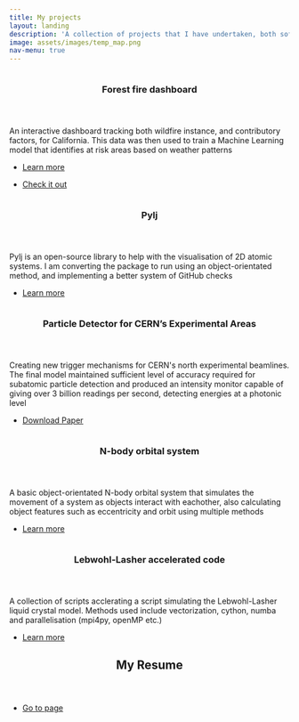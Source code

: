 ```yaml
---
title: My projects
layout: landing
description: 'A collection of projects that I have undertaken, both software-based and other'
image: assets/images/temp_map.png
nav-menu: true
---
```


<!-- Main -->
<div id="main">

<!-- One -->
<!-- <section id="one">
	<div class="inner">
		<header class="major">
			<h2>gabba gabba</h2>
		</header>
		<p>Nullam et orci eu lorem consequat tincidunt vivamus et sagittis magna sed nunc rhoncus condimentum sem. In efficitur ligula tate urna. Maecenas massa vel lacinia pellentesque lorem ipsum dolor. Nullam et orci eu lorem consequat tincidunt. Vivamus et sagittis libero. Nullam et orci eu lorem consequat tincidunt vivamus et sagittis magna sed nunc rhoncus condimentum sem. In efficitur ligula tate urna.</p>
	</div>
</section>-->

<!-- Two -->
<section id="two" class="spotlights">
	<section>
		<a href="https://github.com/maximillian-dolan/climate_change_dashboard" class="image" >
			<img src="{% link assets/images/MV_plot.png %}" alt="" data-position="top center" />
		</a>
		<div class="content">
			<div class="inner">
				<header class="major">
					<h3>Forest fire dashboard</h3>
				</header>
				<p>An interactive dashboard tracking both wildfire instance, and contributory factors, for California. This data was then used to train a Machine Learning model that identifies at risk areas based on weather patterns</p>
				<ul class="actions">
					<li><a href="https://github.com/maximillian-dolan/climate_change_dashboard" class="button">Learn more</a></li>
				</ul>
				<ul class="actions">
					<li><a href="https://climatechangedashboard.streamlit.app" class="button">Check it out</a></li>
				</ul>
			</div>
		</div>
	</section>
	<section>
		<a href="https://pythoninchemistry.org/pylj" class="image">
			<img src="{% link assets/images/pylj.png %}" alt="" data-position="top center" />
		</a>
		<div class="content">
			<div class="inner">
				<header class="major">
					<h3>Pylj</h3>
				</header>
				<p>Pylj is an open-source library to help with the visualisation of 2D atomic systems. I am converting the package to run using an object-orientated method, and implementing a better system of GitHub checks</p>
				<ul class="actions">
					<li><a href="https://pythoninchemistry.org/pylj" class="button">Learn more</a></li>
				</ul>
			</div>
		</div>
	</section>
	<section>
		<a href="assets/Particle Detector for CERN’s Experimental Areas.pdf" download = "Particle Detector for CERN’s Experimental Areas.pdf" class="image">
			<img src="{% link assets/images/cern logo.png %}" alt="" data-position="top center" />
		</a>
		<div class="content">
			<div class="inner">
				<header class="major">
					<h3>Particle Detector for CERN’s Experimental Areas</h3>
				</header>
				<p>Creating new trigger mechanisms for CERN's north experimental beamlines. The final model maintained sufficient level of accuracy required for subatomic particle detection and produced an intensity monitor capable of giving over 3 billion readings per second, detecting energies at a photonic level</p>
			        <ul class="actions">
			                <li><a href="assets/Particle Detector for CERN’s Experimental Areas.pdf" download = "Particle Detector for CERN’s Experimental Areas.pdf" class="button icon fa-download">Download Paper</a></li>
			        </ul>
			</div>
		</div>
	</section>
	<section>
		<a href="https://github.com/maximillian-dolan/Intro_Intensive_Projects/tree/main/n_body_simulator" class="image">
			<img src="{% link assets/images/orbits.png %}" alt="" data-position="25% 25%" />
		</a>
		<div class="content">
			<div class="inner">
				<header class="major">
					<h3>N-body orbital system</h3>
				</header>
				<p>A basic object-orientated N-body orbital system that simulates the movement of a system as objects interact with eachother, also calculating object features such as eccentricity and orbit using multiple methods</p>
				<ul class="actions">
					<li><a href="https://github.com/maximillian-dolan/Intro_Intensive_Projects/tree/main/n_body_simulator" class="button">Learn more</a></li>
				</ul>
			</div>
		</div>
	</section>
		<section>
		<a href="https://github.com/maximillian-dolan/LebwohlLasher_project" class="image">
			<img src="{% link assets/images/LL_figure.png %}" alt="" data-position="25% 25%" />
		</a>
		<div class="content">
			<div class="inner">
				<header class="major">
					<h3>Lebwohl-Lasher accelerated code</h3>
				</header>
				<p>A collection of scripts acclerating a script simulating the Lebwohl-Lasher liquid crystal model. Methods used include vectorization, cython, numba and parallelisation (mpi4py, openMP etc.)</p>
				<ul class="actions">
					<li><a href="https://github.com/maximillian-dolan/LebwohlLasher_project" class="button">Learn more</a></li>
				</ul>
			</div>
		</div>
	</section>
</section>

<!-- Three -->
<section id="three">
	<div class="inner">
		<header class="major">
			<h2>My Resume</h2>
		</header>
		<!--<p>Nullam et orci eu lorem consequat tincidunt vivamus et sagittis libero. Mauris aliquet magna magna sed nunc rhoncus pharetra. Pellentesque condimentum sem. In efficitur ligula tate urna. Maecenas laoreet massa vel lacinia pellentesque lorem ipsum dolor. Nullam et orci eu lorem consequat tincidunt. Vivamus et sagittis libero. Mauris aliquet magna magna sed nunc rhoncus amet pharetra et feugiat tempus.</p>-->
		<ul class="actions">
			<li><a href="resume.html" class="button next">Go to page</a></li>
		</ul>
	</div>
</section>


</div>
